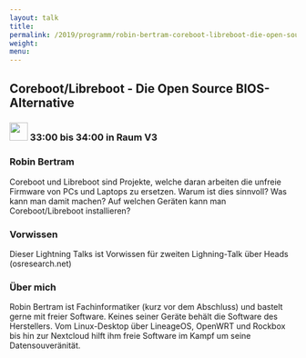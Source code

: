 ```yaml
---
layout: talk
title:
permalink: /2019/programm/robin-bertram-coreboot-libreboot-die-open-source-bios-alternative/
weight:
menu:
---
```

## Coreboot/Libreboot - Die Open Source BIOS-Alternative

### <img height = "32" src="../../../images/lightning.svg"> 33:00 bis 34:00 in Raum V3

### Robin Bertram

Coreboot und Libreboot sind Projekte, welche daran arbeiten die unfreie Firmware von PCs und Laptops zu ersetzen. Warum ist dies sinnvoll? Was kann man damit machen? Auf welchen Geräten kann man Coreboot/Libreboot installieren?

### Vorwissen

Dieser Lightning Talks ist Vorwissen für zweiten Lighning-Talk über Heads (osresearch.net)

### Über mich

Robin Bertram ist Fachinformatiker (kurz vor dem Abschluss) und bastelt gerne mit freier Software. Keines seiner Geräte behält die Software des Herstellers. Vom Linux-Desktop über LineageOS, OpenWRT und Rockbox bis hin zur Nextcloud hilft ihm freie Software im Kampf um seine Datensouveränität.

